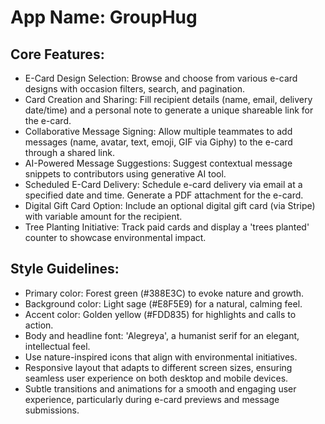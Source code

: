 # **App Name**: GroupHug

## Core Features:

- E-Card Design Selection: Browse and choose from various e-card designs with occasion filters, search, and pagination.
- Card Creation and Sharing: Fill recipient details (name, email, delivery date/time) and a personal note to generate a unique shareable link for the e-card.
- Collaborative Message Signing: Allow multiple teammates to add messages (name, avatar, text, emoji, GIF via Giphy) to the e-card through a shared link.
- AI-Powered Message Suggestions: Suggest contextual message snippets to contributors using generative AI tool.
- Scheduled E-Card Delivery: Schedule e-card delivery via email at a specified date and time. Generate a PDF attachment for the e-card.
- Digital Gift Card Option: Include an optional digital gift card (via Stripe) with variable amount for the recipient.
- Tree Planting Initiative: Track paid cards and display a 'trees planted' counter to showcase environmental impact.

## Style Guidelines:

- Primary color: Forest green (#388E3C) to evoke nature and growth.
- Background color: Light sage (#E8F5E9) for a natural, calming feel.
- Accent color: Golden yellow (#FDD835) for highlights and calls to action.
- Body and headline font: 'Alegreya', a humanist serif for an elegant, intellectual feel.
- Use nature-inspired icons that align with environmental initiatives.
- Responsive layout that adapts to different screen sizes, ensuring seamless user experience on both desktop and mobile devices.
- Subtle transitions and animations for a smooth and engaging user experience, particularly during e-card previews and message submissions.